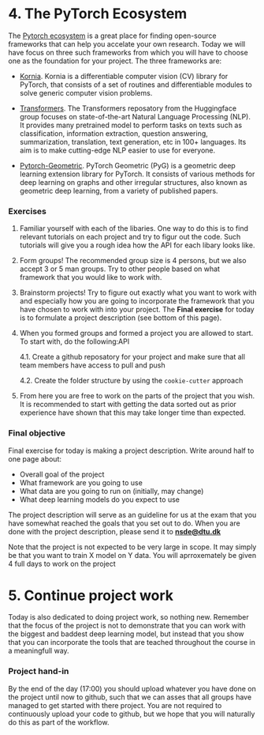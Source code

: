# 4. The PyTorch Ecosystem

The [Pytorch ecosystem](https://pytorch.org/ecosystem/) is a great place for finding open-source frameworks
that can help you accelate your own research. Today we will have focus on three such frameworks from which
you will have to choose one as the foundation for your project. The three frameworks are:

* [Kornia](https://github.com/kornia/kornia). Kornia is a differentiable computer vision (CV) library for PyTorch,
  that consists of a set of routines and differentiable modules to solve generic computer vision problems.
   
* [Transformers](https://github.com/huggingface/transformers). The Transformers reposatory from the Huggingface group
  focuses on state-of-the-art Natural Language Processing (NLP). It provides many pretrained model to perform tasks on 
  texts such as classification, information extraction, question answering, summarization, translation, text generation, 
  etc in 100+ languages. Its aim is to make cutting-edge NLP easier to use for everyone.

* [Pytorch-Geometric](https://github.com/rusty1s/pytorch_geometric). PyTorch Geometric (PyG) is a geometric deep learning 
  extension library for PyTorch. It consists of various methods for deep learning on graphs and other irregular structures, 
  also known as geometric deep learning, from a variety of published papers.

### Exercises

1. Familiar yourself with each of the libaries. One way to do this is to find relevant tutorials on each project and try
   to figur out the code. Such tutorials will give you a rough idea how the API for each libary looks like.

2. Form groups! The recommended group size is 4 persons, but we also accept 3 or 5 man groups. Try to other people based
   on what framework that you would like to work with.

3. Brainstorm projects! Try to figure out exactly what you want to work with and especially how you are going to incorporate
   the framework that you have chosen to work with into your project. The **Final exercise** for today is to formulate a
   project description (see bottom of this page).

4. When you formed groups and formed a project you are allowed to start. To start with, do the following:API

   4.1. Create a github reposatory for your project and make sure that all team members have access to pull
        and push
        
   4.2. Create the folder structure by using the `cookie-cutter` approach

5. From here you are free to work on the parts of the project that you wish. It is recommended to start with
   getting the data sorted out as prior experience have shown that this may take longer time than expected.


### Final objective

Final exercise for today is making a project description. Write around half to one page about:

* Overall goal of the project
* What framework are you going to use
* What data are you going to run on (initially, may change)
* What deep learning models do you expect to use

The project description will serve as an guideline for us at the exam that you have somewhat
reached the goals that you set out to do. When you are done with the project description,
please send it to **nsde@dtu.dk**

Note that the project is not expected to be very large in scope. It may simply be that you
want to train X model on Y data. You will aprroxemately be given 4 full days to work on the
project 



# 5. Continue project work

Today is also dedicated to doing project work, so nothing new. Remember that the focus of the project is not
to demonstrate that you can work with the biggest and baddest deep learning model, but instead that you show
that you can incorporate the tools that are teached throughout the course in a meaningfull way.

### Project hand-in

By the end of the day (17:00) you should upload whatever you have done on the project until now to github, such
that we can asses that all groups have managed to get started with there project. You are not required to 
continuously upload your code to github, but we hope that you will naturally do this as part of the workflow.
